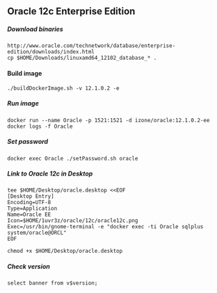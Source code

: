 ## Oracle 12c Enterprise Edition
##### Download binaries
```
http://www.oracle.com/technetwork/database/enterprise-edition/downloads/index.html
cp $HOME/Downloads/linuxamd64_12102_database_* .
```
#### Build image
```
./buildDockerImage.sh -v 12.1.0.2 -e
```
##### Run image
```
docker run --name Oracle -p 1521:1521 -d izone/oracle:12.1.0.2-ee
docker logs -f Oracle
```
##### Set password
```
docker exec Oracle ./setPassword.sh oracle
```
##### Link to Oracle 12c in Desktop
```
tee $HOME/Desktop/oracle.desktop <<EOF
[Desktop Entry]
Encoding=UTF-8
Type=Application
Name=Oracle EE
Icon=$HOME/1uvr3z/oracle/12c/oracle12c.png
Exec=/usr/bin/gnome-terminal -e "docker exec -ti Oracle sqlplus system/oracle@ORCL"
EOF

chmod +x $HOME/Desktop/oracle.desktop
```
##### Check version
```
select banner from v$version;
```
